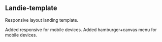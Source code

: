 ## Landie-template
Responsive layout landing template.

Added responsive for mobile devices.
Added hamburger+canvas menu for mobile devices.
